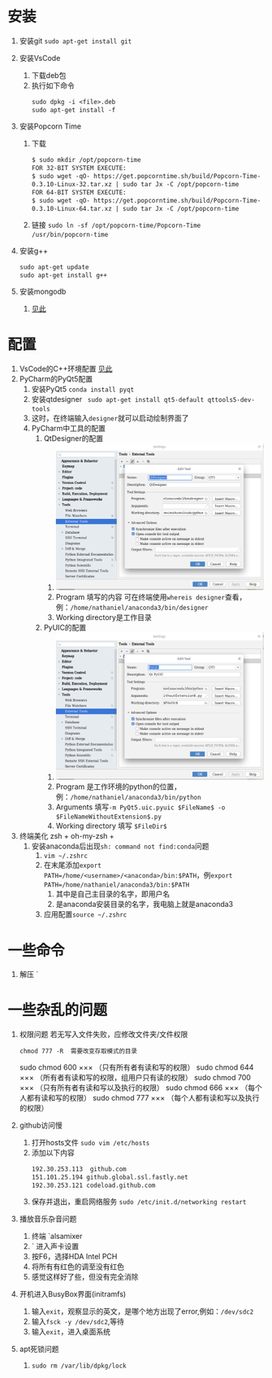 # 安装

1. 安装git
   `sudo apt-get install git`

2. 安装VsCode
   1. 下载deb包
   2. 执行如下命令
        ```
        sudo dpkg -i <file>.deb
        sudo apt-get install -f
        ```
3. 安装Popcorn Time 
   1. 下载
        ```
        $ sudo mkdir /opt/popcorn-time
        FOR 32-BIT SYSTEM EXECUTE:
        $ sudo wget -qO- https://get.popcorntime.sh/build/Popcorn-Time-0.3.10-Linux-32.tar.xz | sudo tar Jx -C /opt/popcorn-time
        FOR 64-BIT SYSTEM EXECUTE:
        $ sudo wget -qO- https://get.popcorntime.sh/build/Popcorn-Time-0.3.10-Linux-64.tar.xz | sudo tar Jx -C /opt/popcorn-time
        ```
    1. 链接
        `sudo ln -sf /opt/popcorn-time/Popcorn-Time /usr/bin/popcorn-time`
4. 安装g++
    ```
    sudo apt-get update
    sudo apt-get install g++
    ```
5. 安装mongodb
   1. [见此](https://www.jianshu.com/p/f0952b4118ec)

# 配置
1. VsCode的C++环境配置
   [见此](https://blog.csdn.net/qq_34347375/article/details/80851417)
2. PyCharm的PyQt5配置
   1. 安装PyQt5
        `conda install pyqt`
   2. 安装qtdesigner
        ` sudo apt-get install qt5-default qttools5-dev-tools`
   3. 这时，在终端输入`designer`就可以启动绘制界面了
   4. PyCharm中工具的配置
      1. QtDesigner的配置
         1. ![QtDesigner的配置](img/1.png)
         2. Program 填写的内容 可在终端使用`whereis designer`查看，例：`/home/nathaniel/anaconda3/bin/designer`
         3. Working directory是工作目录
      2. PyUIC的配置
         1. ![PyUIC的配置](img/2.png)
         2. Program 是工作环境的python的位置，例：`/home/nathaniel/anaconda3/bin/python`
         3. Arguments 填写`-m PyQt5.uic.pyuic $FileName$ -o $FileNameWithoutExtension$.py `
         4. Working directory 填写 `$FileDir$`
3. 终端美化 zsh + oh-my-zsh + 
   1. 安装anaconda后出现`sh: command not find:conda`问题
      1. `vim ~/.zshrc`
      2. 在末尾添加`export PATH=/home/<username>/<anaconda>/bin:$PATH`，例`export PATH=/home/nathaniel/anaconda3/bin:$PATH`
         1. 其中<username>是自己主目录的名字，即用户名
         2. <anaconda>是anaconda安装目录的名字，我电脑上就是anaconda3
      3. 应用配置`source ~/.zshrc`
# 一些命令
1. 解压
   `

# 一些杂乱的问题
1. 权限问题
   若无写入文件失败，应修改文件夹/文件权限

    ```
    chmod 777 -R  需要改变存取模式的目录
    ```
    sudo chmod 600 ××× （只有所有者有读和写的权限）
    sudo chmod 644 ××× （所有者有读和写的权限，组用户只有读的权限）
    sudo chmod 700 ××× （只有所有者有读和写以及执行的权限）
    sudo chmod 666 ××× （每个人都有读和写的权限）
    sudo chmod 777 ××× （每个人都有读和写以及执行的权限）

2. github访问慢
   1. 打开hosts文件
   `sudo vim /etc/hosts`
   1. 添加以下内容
        ```
        192.30.253.113  github.com
        151.101.25.194 github.global.ssl.fastly.net
        192.30.253.121 codeload.github.com
        ```
    1. 保存并退出，重启网络服务
        `sudo /etc/init.d/networking restart`

3. 播放音乐杂音问题
   1. 终端 `alsamixer
   2. ` 进入声卡设置
   3. 按F6，选择HDA Intel PCH
   4. 将所有有红色的调至没有红色
   5. 感觉这样好了些，但没有完全消除

4. 开机进入BusyBox界面(initramfs)
   1. 输入`exit`，观察显示的英文，是哪个地方出现了error,例如：`/dev/sdc2`
   2. 输入`fsck -y /dev/sdc2`,等待
   3. 输入`exit`，进入桌面系统

5. apt死锁问题
   1. `sudo rm /var/lib/dpkg/lock`